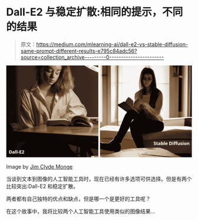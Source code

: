 # Dall-E2 与稳定扩散:相同的提示，不同的结果

> 原文：<https://medium.com/mlearning-ai/dall-e2-vs-stable-diffusion-same-prompt-different-results-e795c84adc56?source=collection_archive---------0----------------------->

![](img/ab9be03f7f2b04f0e1700d1bd5768a03.png)

Image by [Jim Clyde Monge](https://medium.com/u/819323b399ac?source=post_page-----e795c84adc56--------------------------------)

当谈到文本到图像的人工智能工具时，现在已经有许多选项可供选择。但是有两个比较突出:Dall-E2 和稳定扩散。

两者都有自己独特的优点和缺点，但是哪一个是更好的工具呢？

在这个故事中，我将比较两个人工智能工具使用类似的图像结果…